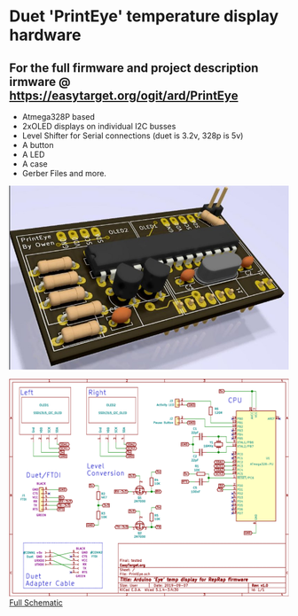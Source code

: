 # Duet 'PrintEye' temperature display hardware
## For the full firmware and project description irmware @ https://easytarget.org/ogit/ard/PrintEye
* Atmega328P based
* 2xOLED displays on individual I2C busses
* Level Shifter for Serial connections (duet is 3.2v, 328p is 5v)
* A button
* A LED
* A case
* Gerber Files and more.

![PCB](./docs/PrintEye-pcb.jpg)

![Schematic](./docs/PrintEye-Schematic.png)
[Full Schematic](./docs/PrintEye-Schematic.pdf)
